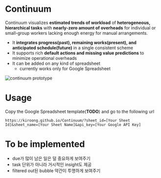 # Continuum

Continuum visualizes **estimated trends of workload** of **heterogeneous, hierarchical tasks** with **nearly-zero amount of overheads** for individual or small-group workers lacking enough energy for manual arrangements.
* It **integrates progress(past), remaining works(present), and anticipated schedule(future)** in a single consistent scheme
* It supports rich **default actions and missing value predictions** to minimize operational overheads
* It can be added on any kind of spreadsheet
  * currently works only for Google Spreadsheet

![continuum prototype](https://media.giphy.com/media/dgKbAYwOpT6dl7UYNi/giphy.gif)

# Usage

Copy the Google Spreadsheet template(**TODO**) and go to the following url  

`https://kiroong.github.io/Continuum/?sheet_id=[Your Sheet Id]&sheet_name=[Your Sheet Name]&api_key=[Your Google API Key]`

# To be implemented

* due가 많이 남은 일은 덜 중요하게 보여주기
* task 단위가 아니라 거시적인 insight도 제공
* filtered out된 bubble 약간이 투명하게 보여주기
